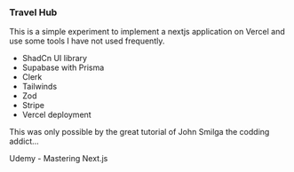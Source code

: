 ### Travel Hub

This is a simple experiment to implement a nextjs application on Vercel and use some tools I have not used frequently.

-   ShadCn UI library
-   Supabase with Prisma
-   Clerk
-   Tailwinds
-   Zod
-   Stripe
-   Vercel deployment

This was only possible by the great tutorial of John Smilga the codding addict...

Udemy - Mastering Next.js
